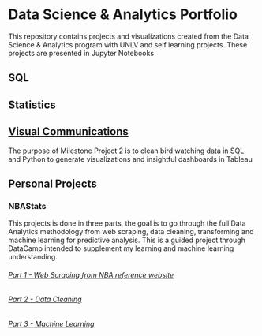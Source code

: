 # Data Science & Analytics Portfolio
This repository contains projects and visualizations created from the Data Science & Analytics program with UNLV and self learning projects. These projects are presented in Jupyter Notebooks

## SQL

## Statistics

## [Visual Communications](data-analysis-projects/Milestone-2/MilestoneProject2.ipynb)
The purpose of Milestone Project 2 is to clean bird watching data in SQL and Python to generate visualizations and insightful dashboards in Tableau
## Personal Projects
### NBAStats 
This projects is done in three parts, the goal is to go through the full Data Analytics methodology from web scraping, data cleaning, transforming and machine learning for predictive analysis. This is a guided project through DataCamp intended to supplement my learning and machine learning understanding.

###### [Part 1 - Web Scraping from NBA reference website](data-analysis-projects/NBA-Stats/NBAStats.ipynb)
###### [Part 2 - Data Cleaning](data-analysis-projects/NBA-Stats/NBACleaning.ipynb)
###### [Part 3 - Machine Learning](data-analysis-projects/NBA-Stats/NBA_ML.ipynb)
